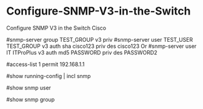 # Configure-SNMP-V3-in-the-Switch
Configure SNMP V3 in the Switch Cisco

#snmp-server group TEST_GROUP v3 priv
#snmp-server user TEST_USER TEST_GROUP v3 auth sha cisco123 priv des cisco123
Or
#snmp-server user IT ITProPlus v3 auth md5 PASSWORD priv des PASSWORD2


#access-list 1 permit 192.168.1.1

#show running-config | incl snmp

#show snmp user 

#show snmp group
